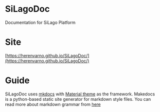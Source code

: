 # SiLagoDoc
Documentation for SiLago Platform

# Site
[https://herenvarno.github.io/SiLagoDoc/](https://herenvarno.github.io/SiLagoDoc/)

# Guide
SiLagoDoc uses [mkdocs](https://www.mkdocs.org/) with [Material theme](https://squidfunk.github.io/mkdocs-material/) as the framework. Makedocs is a python-based static site generator for markdown style files. You can read more about markdown grammar from [here](https://www.mkdocs.org/user-guide/writing-your-docs/#writing-with-markdown)
